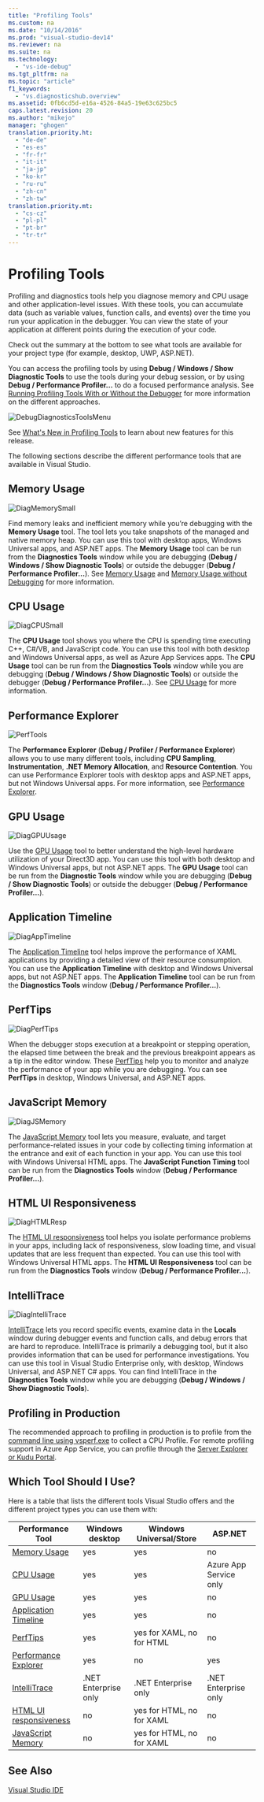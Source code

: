 ```yaml
---
title: "Profiling Tools"
ms.custom: na
ms.date: "10/14/2016"
ms.prod: "visual-studio-dev14"
ms.reviewer: na
ms.suite: na
ms.technology: 
  - "vs-ide-debug"
ms.tgt_pltfrm: na
ms.topic: "article"
f1_keywords: 
  - "vs.diagnosticshub.overview"
ms.assetid: 0fb6cd5d-e16a-4526-84a5-19e63c625bc5
caps.latest.revision: 20
ms.author: "mikejo"
manager: "ghogen"
translation.priority.ht: 
  - "de-de"
  - "es-es"
  - "fr-fr"
  - "it-it"
  - "ja-jp"
  - "ko-kr"
  - "ru-ru"
  - "zh-cn"
  - "zh-tw"
translation.priority.mt: 
  - "cs-cz"
  - "pl-pl"
  - "pt-br"
  - "tr-tr"
---
```

# Profiling Tools
Profiling and diagnostics tools help you diagnose memory and CPU usage and other application-level issues. With these tools, you can accumulate data (such as variable values, function calls, and events) over the time you run your application in the debugger. You can view the state of your application at different points during the execution of your code.  
  
 Check out the summary at the bottom to see what tools are available for your project type (for example, desktop, UWP, ASP.NET).  
  
 You can access the profiling tools by using **Debug / Windows / Show Diagnostic Tools** to use the tools during your debug session, or by using **Debug / Performance Profiler...** to do a focused performance analysis.  See [Running Profiling Tools With or Without the Debugger](../profiling/running-profiling-tools-with-or-without-the-debugger.md) for more information on the different approaches.  
  
 ![DebugDiagnosticsToolsMenu](../profiling/media/debugdiagnosticstoolsmenu.png "DebugDiagnosticsToolsMenu")  
  
 See [What's New in Profiling Tools](../profiling/what-s-new-in-profiling-tools.md) to learn about new features for this release.  
  
 The following sections describe the different performance tools that are available in Visual Studio.  
  
## Memory Usage  
 ![DiagMemorySmall](../profiling/media/diagmemorysmall.png "DiagMemorySmall")  
  
 Find memory leaks and inefficient memory while you’re debugging with the **Memory Usage** tool. The tool lets you take snapshots of the managed and native memory heap. You can use this tool with desktop apps, Windows Universal apps, and ASP.NET apps. The **Memory Usage** tool can be run from the **Diagnostics Tools** window while you are debugging (**Debug / Windows / Show Diagnostic Tools**) or outside the debugger (**Debug / Performance Profiler...**). See  [Memory Usage](../profiling/memory-usage.md) and [Memory Usage without Debugging](../Topic/Memory%20Usage%20without%20Debugging1.md) for more information.  
  
## CPU Usage  
 ![DiagCPUSmall](../profiling/media/diagcpusmall.png "DiagCPUSmall")  
  
 The **CPU Usage** tool shows you where the CPU is spending time executing C++, C#/VB, and JavaScript code.  You can use this tool with both desktop and Windows Universal apps, as well as Azure App Services apps. The **CPU Usage** tool can be run from the **Diagnostics Tools** window while you are debugging (**Debug / Windows / Show Diagnostic Tools**) or outside the debugger (**Debug / Performance Profiler...**). See [CPU Usage](../profiling/cpu-usage.md) for more information.  
  
## Performance Explorer  
 ![PerfTools](../profiling/media/perftools.png "PerfTools")  
  
 The **Performance Explorer** (**Debug / Profiler / Performance Explorer**) allows you to use many different tools, including **CPU Sampling**,  **Instrumentation**, **.NET Memory Allocation**, and **Resource Contention**. You can use Performance Explorer tools with desktop apps and ASP.NET apps, but not Windows Universal apps. For more information, see [Performance Explorer](../profiling/performance-explorer.md).  
  
## GPU Usage  
 ![DiagGPUUsage](../profiling/media/diaggpuusage.png "DiagGPUUsage")  
  
 Use the [GPU Usage](../debugger/gpu-usage.md) tool to better understand the high-level hardware utilization of your Direct3D app. You can use this tool with both desktop and Windows Universal apps, but not ASP.NET apps. The **GPU Usage** tool can be run from the **Diagnostic Tools** window while you are debugging (**Debug / Show Diagnostic Tools**) or outside the debugger (**Debug / Performance Profiler...**).  
  
## Application Timeline  
 ![DiagAppTimeline](../profiling/media/diagapptimeline.png "DiagAppTimeline")  
  
 The [Application Timeline](../profiling/application-timeline.md) tool helps improve the performance of XAML applications by providing a detailed view of their resource consumption. You can use the **Application Timeline** with desktop and Windows Universal apps, but not  ASP.NET apps. The **Application Timeline** tool can be run from the **Diagnostics Tools** window (**Debug / Performance Profiler...**).  
  
## PerfTips  
 ![DiagPerfTips](../profiling/media/diagperftips.png "DiagPerfTips")  
  
 When the debugger stops execution at a breakpoint or stepping operation, the elapsed time between the break and the previous breakpoint appears as a tip in the editor window. These [PerfTips](../profiling/perftips.md) help you to monitor and analyze the performance of your app while you are debugging. You can see **PerfTips** in desktop, Windows Universal, and ASP.NET apps.  
  
## JavaScript Memory  
 ![DiagJSMemory](../profiling/media/diagjsmemory.png "DiagJSMemory")  
  
 The [JavaScript Memory](../profiling/javascript-memory.md) tool lets you measure, evaluate, and target performance-related issues in your code by collecting timing information at the entrance and exit of each function in your app. You can use this tool with Windows Universal HTML apps. The **JavaScript Function Timing** tool can be run from the **Diagnostics Tools** window (**Debug / Performance Profiler...**).  
  
## HTML UI Responsiveness  
 ![DiagHTMLResp](../profiling/media/diaghtmlresp.png "DiagHTMLResp")  
  
 The [HTML UI responsiveness](../profiling/html-ui-responsiveness.md) tool helps you isolate performance problems in your apps, including lack of responsiveness, slow loading time, and visual updates that are less frequent than expected. You can use this tool with Windows Universal HTML apps. The **HTML UI Responsiveness** tool can be run from the **Diagnostics Tools** window (**Debug / Performance Profiler...**).  
  
## IntelliTrace  
 ![DiagIntelliTrace](../profiling/media/diagintellitrace.png "DiagIntelliTrace")  
  
 [IntelliTrace](../debugger/intellitrace.md) lets you record specific events, examine data in the **Locals** window during debugger events and function calls, and debug errors that are hard to reproduce.  IntelliTrace is primarily a debugging tool, but it also provides information that can be used for performance investigations. You can use this tool in Visual Studio Enterprise only, with desktop, Windows Universal, and ASP.NET C# apps. You can find IntelliTrace in the **Diagnostics Tools** window while you are debugging (**Debug / Windows / Show Diagnostic Tools**).  
  
## Profiling in Production  
 The recommended approach to profiling in production is to profile from the [command line using vsperf.exe](../profiling/using-the-profiling-tools-from-the-command-line.md) to collect a CPU Profile. For remote profiling support in Azure App Service, you can profile through the [Server Explorer or Kudu Portal](https://azure.microsoft.com/en-us/blog/remote-profiling-support-in-azure-app-service/).  
  
## Which Tool Should I Use?  
 Here is a table that lists the different tools Visual Studio offers and the different project types you can use them with:  
  
|Performance Tool|Windows desktop|Windows Universal/Store|ASP.NET|  
|----------------------|---------------------|------------------------------|-------------|  
|[Memory Usage](../profiling/memory-usage.md)|yes|yes|no|  
|[CPU Usage](../profiling/cpu-usage.md)|yes|yes|Azure App Service only|  
|[GPU Usage](../debugger/gpu-usage.md)|yes|yes|no|  
|[Application Timeline](../profiling/application-timeline.md)|yes|yes|no|  
|[PerfTips](../profiling/perftips.md)|yes|yes for XAML, no for HTML|no|  
|[Performance Explorer](../profiling/performance-explorer.md)|yes|no|yes|  
|[IntelliTrace](../debugger/intellitrace.md)|.NET Enterprise only|.NET Enterprise only|.NET Enterprise only|  
|[HTML UI responsiveness](../profiling/html-ui-responsiveness.md)|no|yes for HTML, no for XAML|no|  
|[JavaScript Memory](../profiling/javascript-memory.md)|no|yes for HTML, no for XAML|no|  
  
## See Also  
 [Visual Studio IDE](../ide/visual-studio-ide.md)
